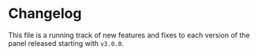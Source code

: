 # Changelog

This file is a running track of new features and fixes to each version of the panel released starting with `v3.0.0`.
